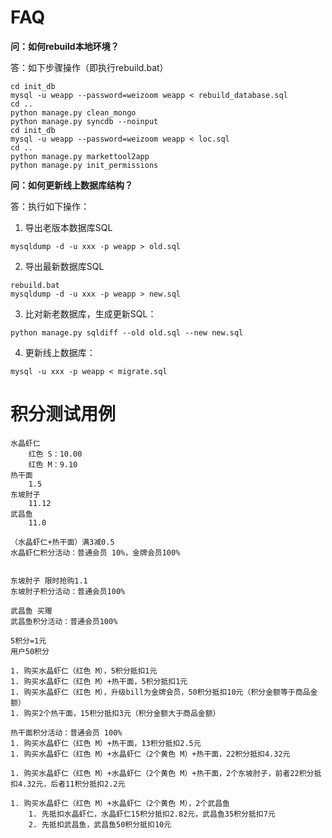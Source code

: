 # FAQ

**问：如何rebuild本地环境？**

答：如下步骤操作（即执行rebuild.bat）
```
cd init_db 
mysql -u weapp --password=weizoom weapp < rebuild_database.sql
cd ..
python manage.py clean_mongo
python manage.py syncdb --noinput
cd init_db
mysql -u weapp --password=weizoom weapp < loc.sql
cd ..
python manage.py markettool2app
python manage.py init_permissions
```

**问：如何更新线上数据库结构？**

答：执行如下操作：

1. 导出老版本数据库SQL
```
mysqldump -d -u xxx -p weapp > old.sql
```


2. 导出最新数据库SQL
```
rebuild.bat
mysqldump -d -u xxx -p weapp > new.sql
```

3. 比对新老数据库，生成更新SQL：
```
python manage.py sqldiff --old old.sql --new new.sql
```

4. 更新线上数据库：
```
mysql -u xxx -p weapp < migrate.sql
```


# 积分测试用例

```
水晶虾仁
	红色 S：10.00
	红色 M：9.10
热干面
	1.5
东坡肘子
	11.12
武昌鱼
	11.0

（水晶虾仁+热干面）满3减0.5	
水晶虾仁积分活动：普通会员 10%，金牌会员100%


东坡肘子 限时抢购1.1
东坡肘子积分活动：普通会员100%

武昌鱼 买赠
武昌鱼积分活动：普通会员100%

5积分=1元
用户50积分

1. 购买水晶虾仁（红色 M），5积分抵扣1元
1. 购买水晶虾仁（红色 M）+热干面，5积分抵扣1元
1. 购买水晶虾仁（红色 M），升级bill为金牌会员，50积分抵扣10元（积分金额等于商品金额）
1. 购买2个热干面，15积分抵扣3元（积分金额大于商品金额）

热干面积分活动：普通会员 100%
1. 购买水晶虾仁（红色 M）+热干面，13积分抵扣2.5元
1. 购买水晶虾仁（红色 M）+水晶虾仁（2个黄色 M）+热干面，22积分抵扣4.32元

1. 购买水晶虾仁（红色 M）+水晶虾仁（2个黄色 M）+热干面，2个东坡肘子，前者22积分抵扣4.32元，后者11积分抵扣2.2元

1. 购买水晶虾仁（红色 M）+水晶虾仁（2个黄色 M），2个武昌鱼
	1. 先抵扣水晶虾仁，水晶虾仁15积分抵扣2.82元，武昌鱼35积分抵扣7元
	2. 先抵扣武昌鱼，武昌鱼50积分抵扣10元
```

